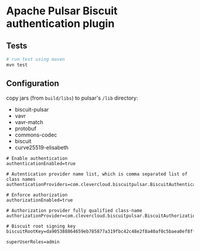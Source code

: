 # Apache Pulsar Biscuit authentication plugin

## Tests

```bash
# run test using maven
mvn test
```

## Configuration

copy jars (from `build/libs`) to pulsar's `/lib` directory:
- biscuit-pulsar
- vavr
- vavr-match
- protobuf
- commons-codec
- biscuit
- curve25519-elisabeth

```
# Enable authentication
authenticationEnabled=true

# Autentication provider name list, which is comma separated list of class names
authenticationProviders=com.clevercloud.biscuitpulsar.BiscuitAuthenticationPlugin

# Enforce authorization
authorizationEnabled=true

# Authorization provider fully qualified class-name
authorizationProvider=com.clevercloud.biscuitpulsar.BiscuitAuthorizationPlugin

# Biscuit root signing key
biscuitRootKey=da905388864659eb785877a319fbc42c48e2f8a40af0c5baea0ef8ff7c795253

superUserRoles=admin
```
